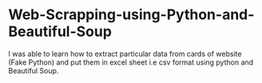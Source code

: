 # Web-Scrapping-using-Python-and-Beautiful-Soup
I was able to learn how to extract particular data from cards of website (Fake Python) and put them in excel sheet i.e csv format using python and Beautiful Soup. 
